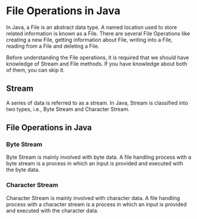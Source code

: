 # File Operations in Java

In Java, a File is an abstract data type. A named location used to store related information is known as a File. There are several File Operations like creating a new File, getting information about File, writing into a File, reading from a File and deleting a File.

Before understanding the File operations, it is required that we should have knowledge of Stream and File methods. If you have knowledge about both of them, you can skip it.

## Stream

A series of data is referred to as a stream. In Java, Stream is classified into two types, i.e., Byte Stream and Character Stream.

## File Operations in Java

### Byte Stream

Byte Stream is mainly involved with byte data. A file handling process with a byte stream is a process in which an input is provided and executed with the byte data.

### Character Stream

Character Stream is mainly involved with character data. A file handling process with a character stream is a process in which an input is provided and executed with the character data.
